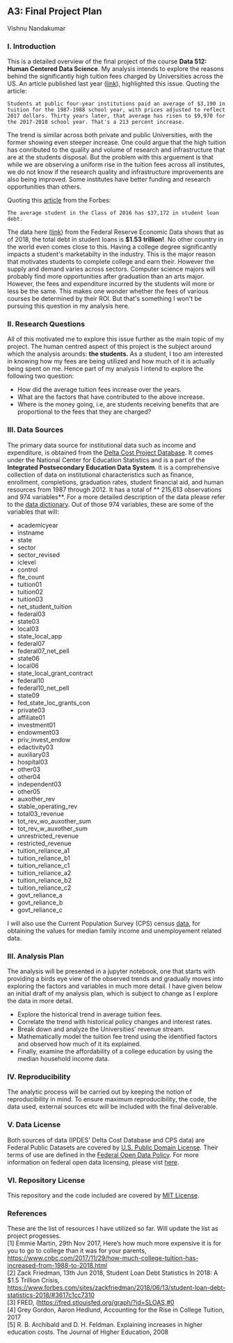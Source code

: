 ## A3: Final Project Plan
Vishnu Nandakumar

### I. Introduction
This is a detailed overview of the final project of the course **Data 512: Human Centered Data Science**. 
My analysis intends to explore the reasons behind the significantly high tuition fees charged by Universities across the US. An article published last year ([link](https://www.cnbc.com/2017/11/29/how-much-college-tuition-has-increased-from-1988-to-2018.html)), highlighted this issue. Quoting the article:
```
Students at public four-year institutions paid an average of $3,190 in tuition for the 1987-1988 school year, with prices adjusted to reflect 2017 dollars. Thirty years later, that average has risen to $9,970 for the 2017-2018 school year. That's a 213 percent increase.
```
The trend is similar across both private and public Universities, with the former showing even steeper increase. One could argue that the high tuition has conributed to the quality and volume of research and infrastructure that are at the students disposal. But the problem with this arguement is that while we are observing a uniform rise in the tuition fees across all institutes, we do not know if the research quality and infrastructure improvements are also being improved. Some institutes have better funding and research opportunities than others.

Quoting this [article](https://www.forbes.com/sites/zackfriedman/2018/06/13/student-loan-debt-statistics-2018/#7f8b83d27310) from the Forbes: 
```
The average student in the Class of 2016 has $37,172 in student loan debt.
```
The data here ([link](https://fred.stlouisfed.org/graph/?id=SLOAS,#0)) from the Federal Reserve Economic Data shows that as of 2018, the total debt in student loans is **$1.53 trillion!**.  No other country in the world even comes close to this. 
Having a college degree significantly impacts a student's marketabilty in the industry. This is the major reason that motivates students to complete college and earn their. However the supply and demand varies across sectors. Computer science majors will probably find more opportunities after graduation than an arts major. However, the fees and expenditure incurred by the students will more or less be the same. This makes one wonder whether the fees of various courses be determined by their ROI. But that's something I won't be pursuing this question in my analysis here.

### II. Research Questions

All of this motivated me to explore this issue further as the main topic of my project. The human centred aspect of this project is the subject around which the analysis arounds: **the students.** As a student, I too am interested in knowing how my fees are being utilized and how much of it is actually being spent on me. Hence part of my analysis I intend to explore the following two question:
- How did the average tuition fees increase over the years.
- What are the factors that have contributed to the above increase.
- Where is the money going, i.e, are students receiving benefits that are proportional to the fees that they are charged? 

### III. Data Sources

The primary data source for institutional data such as income and expenditure, is obtained from the [Delta Cost Project Database](https://nces.ed.gov/ipeds/use-the-data/delta-cost-project-finance-data). It comes under the National Center for Education Statistics and is a part of the **Integrated Postsecondary Education Data System**. It is a comprehensive collection of data on institutional characteristics such as finance, 
enrollment, completions, graduation rates, student financial aid, and human resources from 1987 through 2012. It has a total of ** 215,613 observations and 974 variables**. For a more detailed description of the data please refer to the [data dictionary](https://nces.ed.gov/ipeds/deltacostproject/download/Delta_Data_Dictionary_1987_2012.xls).
Out of those 974 variables, these are some of the variables that will:
- academicyear
- instname
- state
- sector
- sector_revised
- iclevel
- control
- fte_count
- tuition01
- tuition02
- tuition03
- net_student_tuition
- federal03
- state03
- local03
- state_local_app
- federal07
- federal07_net_pell
- state06
- local06
- state_local_grant_contract
- federal10
- federal10_net_pell
- state09
- fed_state_loc_grants_con
- private03
- affiliate01
- investment01
- endowment03
- priv_invest_endow
- edactivity03
- auxiliary03
- hospital03
- other03
- other04
- independent03
- other05
- auxother_rev
- stable_operating_rev
- total03_revenue
- tot_rev_wo_auxother_sum
- tot_rev_w_auxother_sum
- unrestricted_revenue
- restricted_revenue
- tuition_reliance_a1
- tuition_reliance_b1
- tuition_reliance_c1
- tuition_reliance_a2
- tuition_reliance_b2
- tuition_reliance_c2
- govt_reliance_a
- govt_reliance_b
- govt_reliance_c

I will also use the Current Population Survey (CPS) census [data](https://www.census.gov/data/tables/time-series/demo/income-poverty/historical-income-households.html), for obtaining the values for median family income and unemployement related data. 
 
### III. Analysis Plan

The analysis will be presented in a jupyter notebook, one that starts with providing a birds eye view of the observed trends and gradually moves into exploring the factors and variables in much more detail. I have given below an initial draft of my analysis plan, which is subject to change as I explore the data in more detail.
- Explore the historical trend in average tuition fees.
- Correlate the trend with historical policy changes and interest rates.
- Break down and analyze the Universities' revenue stream.
- Mathematically model the tuition fee trend using the identified factors and observed how much of it its explained.
- Finally, examine the affordability of a college education by using the median household income data.

### IV. Reproducibility

The analytic process will be carried out by keeping the notion of reproducibility in mind. To ensure maximum reproducibility, the code, the data used, external sources etc will be included with the final deliverable.

### V. Data License
Both sources of data (IPDES' Delta Cost Database and CPS data) are Federal Public Datasets are covered by [U.S. Public Domain License](http://www.usa.gov/publicdomain/label/1.0/). Their terms of use are defined in the [Federal Open Data Policy](https://project-open-data.cio.gov/policy-memo/#c-ensure-information-stewardship-through-the-use-of-open-licenses). For more information on federal open data licensing, please vist [here](https://project-open-data.cio.gov/open-licenses/).

### VI. Repository License
This repository and the code included are covered by [MIT License](LICENSE).

### References
These are the list of resources I have utilized so far. Will update the list as project progesses.</br>
[1] Emmie Martin, 29th Nov 2017, Here’s how much more expensive it is for you to go to college than it was for your parents, https://www.cnbc.com/2017/11/29/how-much-college-tuition-has-increased-from-1988-to-2018.html</br>
[2] Zack Friedman, 13th Jun 2018, Student Loan Debt Statistics In 2018: A $1.5 Trillion Crisis, https://www.forbes.com/sites/zackfriedman/2018/06/13/student-loan-debt-statistics-2018/#3617c1cc7310</br>
[3] FRED, (https://fred.stlouisfed.org/graph/?id=SLOAS,#0</br>
[4] Grey Gordon, Aaron Hedlund, Accounting for the Rise in College Tuition, 2017</br>
[5] R. B. Archibald and D. H. Feldman.  Explaining increases in higher education costs.
The Journal of Higher Education, 2008

